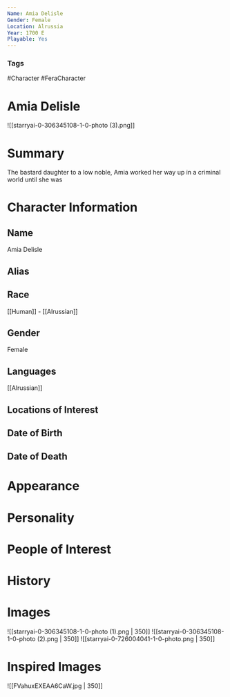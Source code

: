 ```yaml
---
Name: Amia Delisle
Gender: Female
Location: Alrussia
Year: 1700 E
Playable: Yes
---
```


### Tags
#Character #FeraCharacter

# Amia Delisle
![[starryai-0-306345108-1-0-photo (3).png]]

# Summary
The bastard daughter to a low noble, Amia worked her way up in a criminal world until she was 

# Character Information

## Name
Amia Delisle

## Alias

## Race
[[Human]] - [[Alrussian]]

## Gender
Female

## Languages
[[Alrussian]]

## Locations of Interest

## Date of Birth

## Date of Death

# Appearance

# Personality

# People of Interest

# History

# Images
![[starryai-0-306345108-1-0-photo (1).png | 350]]
![[starryai-0-306345108-1-0-photo (2).png | 350]]
![[starryai-0-726004041-1-0-photo.png | 350]]
# Inspired Images
![[FVahuxEXEAA6CaW.jpg | 350]]